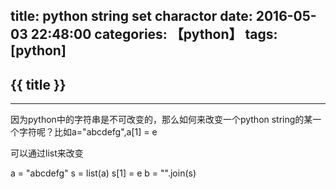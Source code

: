 title: python string set charactor
date: 2016-05-03 22:48:00
categories: 【python】
tags: [python]
---
## {{ title }} ##

---

因为python中的字符串是不可改变的，那么如何来改变一个python string的某一个字符呢？比如a="abcdefg",a[1] = e

可以通过list来改变

a = "abcdefg"
s = list(a)
s[1] = e
b = "".join(s)